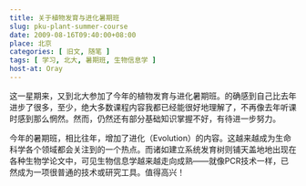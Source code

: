 ```yaml
---
title: 关于植物发育与进化暑期班
slug: pku-plant-summer-course
date: 2009-08-16T09:40:00+08:00
place: 北京
categories: [ 旧文, 随笔 ]
tags: [ 学习, 北大, 暑期班, 生物信息学 ]
host-at: Oray
---
```

这一星期来，又到北大参加了今年的植物发育与进化暑期班。的确感到自己比去年进步了很多，至少，绝大多数课程内容我都已经能很好地理解了，不再像去年听课时感到那么惘然。然而，仍然还有部分基础知识掌握不好，有待进一步努力。

今年的暑期班，相比往年，增加了进化（Evolution）的内容。这越来越成为生命科学各个领域都会关注到的一个热点。而诸如建立系统发育树则铺天盖地地出现在各种生物学论文中，可见生物信息学越来越走向成熟——就像PCR技术一样，已然成为一项很普通的技术或研究工具。值得高兴！
